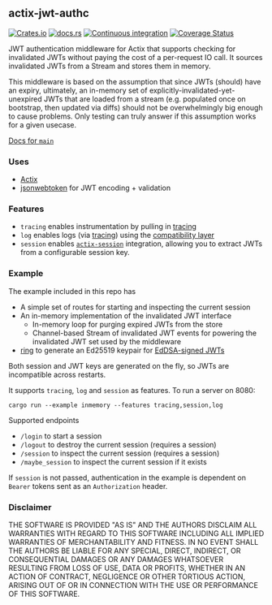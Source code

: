 ## actix-jwt-authc 
[![Crates.io](https://img.shields.io/crates/v/actix-jwt-authc.svg)](https://crates.io/crates/actix-jwt-authc)
[![docs.rs](https://img.shields.io/docsrs/actix-jwt-authc.svg?label=docs.rs)](https://docs.rs/actix-jwt-authc)
[![Continuous integration](https://github.com/lloydmeta/actix-jwt-authc/actions/workflows/ci.yaml/badge.svg)](https://github.com/lloydmeta/actix-jwt-authc/actions/workflows/ci.yaml)
[![Coverage Status](https://coveralls.io/repos/github/lloydmeta/actix-jwt-authc/badge.svg?branch=main)](https://coveralls.io/github/lloydmeta/actix-jwt-authc?branch=main)

JWT authentication middleware for Actix that supports checking for invalidated JWTs without paying the cost of a per-request
IO call. It sources invalidated JWTs from a Stream and stores them in memory.

This middleware is based on the assumption that since JWTs (should) have an expiry, ultimately, an in-memory set of 
explicitly-invalidated-yet-unexpired JWTs that are loaded from a stream (e.g. populated once on bootstrap, then
updated via diffs) should not be overwhelmingly big enough to cause problems. Only testing can truly answer if this 
assumption works for a given usecase.

[Docs for `main`](https://beachape.com/actix-jwt-authc/actix_jwt_authc)

### Uses
- [Actix](https://actix.rs)
- [jsonwebtoken](https://github.com/Keats/jsonwebtoken) for JWT encoding + validation

### Features

- `tracing` enables instrumentation by pulling in [tracing](https://github.com/tokio-rs/tracing)
- `log` enables logs (via [tracing](https://github.com/tokio-rs/tracing)) using the [compatibility layer](https://docs.rs/tracing-log/latest/tracing_log/#convert-tracing-events-to-logs)
- `session` enables [`actix-session`](https://crates.io/crates/actix-session) integration, allowing you to extract
  JWTs from a configurable session key.

### Example

The example included in this repo has

- A simple set of routes for starting and inspecting the current session
- An in-memory implementation of the invalidated JWT interface
  - In-memory loop for purging expired JWTs from the store
  - Channel-based Stream of invalidated JWT events for powering the invalidated JWT set used by the middleware
- [ring](https://github.com/briansmith/ring) to generate an Ed25519 keypair for [EdDSA-signed JWTs](https://www.scottbrady91.com/jose/jwts-which-signing-algorithm-should-i-use)

Both session and JWT keys are generated on the fly, so JWTs are incompatible across restarts.

It supports `tracing`, `log` and `session` as features. To run a server on 8080:

```shell
cargo run --example inmemory --features tracing,session,log
```

Supported endpoints

- `/login` to start a session
- `/logout` to destroy the current session (requires a session)
- `/session` to inspect the current session (requires a session)
- `/maybe_session` to inspect the current session if it exists

If `session` is not passed, authentication in the example is dependent on `Bearer` tokens sent as an `Authorization` header.

### Disclaimer

THE SOFTWARE IS PROVIDED "AS IS" AND THE AUTHORS DISCLAIM ALL WARRANTIES WITH REGARD TO THIS SOFTWARE INCLUDING ALL 
IMPLIED WARRANTIES OF MERCHANTABILITY AND FITNESS. IN NO EVENT SHALL THE AUTHORS BE LIABLE FOR ANY SPECIAL, DIRECT, 
INDIRECT, OR CONSEQUENTIAL DAMAGES OR ANY DAMAGES WHATSOEVER RESULTING FROM LOSS OF USE, DATA OR PROFITS, WHETHER IN AN 
ACTION OF CONTRACT, NEGLIGENCE OR OTHER TORTIOUS ACTION, ARISING OUT OF OR IN CONNECTION WITH THE USE OR PERFORMANCE OF 
THIS SOFTWARE.
